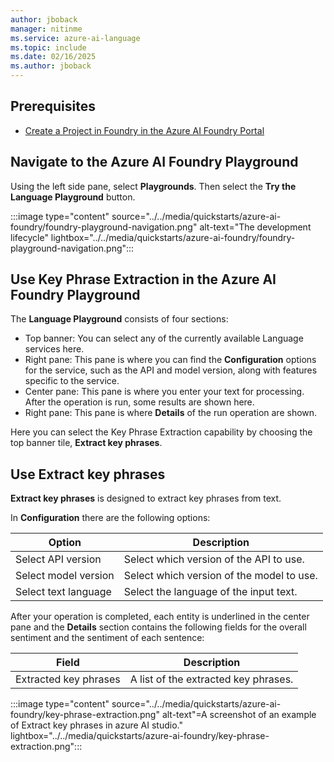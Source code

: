```yaml
---
author: jboback
manager: nitinme
ms.service: azure-ai-language
ms.topic: include
ms.date: 02/16/2025
ms.author: jboback
---
```


## Prerequisites

* [Create a Project in Foundry in the Azure AI Foundry Portal](../../../../../ai-studio/how-to/create-projects.md)

## Navigate to the Azure AI Foundry Playground

Using the left side pane, select **Playgrounds**. Then select the **Try the Language Playground** button.

:::image type="content" source="../../media/quickstarts/azure-ai-foundry/foundry-playground-navigation.png" alt-text="The development lifecycle" lightbox="../../media/quickstarts/azure-ai-foundry/foundry-playground-navigation.png":::

## Use Key Phrase Extraction in the Azure AI Foundry Playground

The **Language Playground** consists of four sections:

* Top banner: You can select any of the currently available Language services here.
* Right pane: This pane is where you can find the **Configuration** options for the service, such as the API and model version, along with features specific to the service.
* Center pane: This pane is where you enter your text for processing. After the operation is run, some results are shown here.
* Right pane: This pane is where **Details** of the run operation are shown.

Here you can select the Key Phrase Extraction capability by choosing the top banner tile, **Extract key phrases**.

## Use Extract key phrases

**Extract key phrases** is designed to extract key phrases from text.

In **Configuration** there are the following options:

|Option              |Description                              |
|--------------------|-----------------------------------------|
|Select API version  | Select which version of the API to use.    |
|Select model version| Select which version of the model to use.|
|Select text language| Select the language of the input text. |

After your operation is completed, each entity is underlined in the center pane and the **Details** section contains the following fields for the overall sentiment and the sentiment of each sentence:

|Field | Description                |
|------|----------------------------|
|Extracted key phrases|A list of the extracted key phrases.|

:::image type="content" source="../../media/quickstarts/azure-ai-foundry/key-phrase-extraction.png" alt-text"=A screenshot of an example of Extract key phrases in azure AI studio." lightbox="../../media/quickstarts/azure-ai-foundry/key-phrase-extraction.png":::
